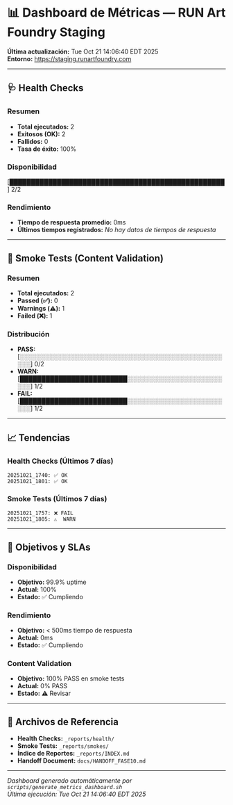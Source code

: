 # 📊 Dashboard de Métricas — RUN Art Foundry Staging

**Última actualización:** Tue Oct 21 14:06:40 EDT 2025  
**Entorno:** https://staging.runartfoundry.com

---

## 🩺 Health Checks

### Resumen
- **Total ejecutados:** 2
- **Exitosos (OK):** 2
- **Fallidos:** 0
- **Tasa de éxito:** 100%

### Disponibilidad
[██████████████████████████████████████████████████] 2/2

### Rendimiento
- **Tiempo de respuesta promedio:** 0ms
- **Últimos tiempos registrados:**
  *No hay datos de tiempos de respuesta*

---

## 🧪 Smoke Tests (Content Validation)

### Resumen
- **Total ejecutados:** 2
- **Passed (✅):** 0
- **Warnings (⚠️):** 1
- **Failed (❌):** 1

### Distribución
- **PASS:** [░░░░░░░░░░░░░░░░░░░░░░░░░░░░░░░░░░░░░░░░░░░░░░░░░░] 0/2
- **WARN:** [█████████████████████████░░░░░░░░░░░░░░░░░░░░░░░░░] 1/2
- **FAIL:** [█████████████████████████░░░░░░░░░░░░░░░░░░░░░░░░░] 1/2

---

## 📈 Tendencias

### Health Checks (Últimos 7 días)
```
20251021_1740: ✅ OK
20251021_1801: ✅ OK
```

### Smoke Tests (Últimos 7 días)
```
20251021_1757: ❌ FAIL
20251021_1805: ⚠️  WARN
```

---

## 🎯 Objetivos y SLAs

### Disponibilidad
- **Objetivo:** 99.9% uptime
- **Actual:** 100%
- **Estado:** ✅ Cumpliendo

### Rendimiento
- **Objetivo:** < 500ms tiempo de respuesta
- **Actual:** 0ms
- **Estado:** ✅ Cumpliendo

### Content Validation
- **Objetivo:** 100% PASS en smoke tests
- **Actual:** 0% PASS
- **Estado:** ⚠️  Revisar

---

## 📁 Archivos de Referencia

- **Health Checks:** `_reports/health/`
- **Smoke Tests:** `_reports/smokes/`
- **Índice de Reportes:** `_reports/INDEX.md`
- **Handoff Document:** `docs/HANDOFF_FASE10.md`

---

*Dashboard generado automáticamente por `scripts/generate_metrics_dashboard.sh`*  
*Última ejecución: Tue Oct 21 14:06:40 EDT 2025*
